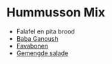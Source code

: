 # Hummusson Mix

- Falafel en pita brood
- [Baba Ganoush](./02_baba-ganoush.md)
- [Favabonen](./02_fava-beans.md)
- [Gemengde salade](./03_mixed-salad.md)
